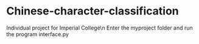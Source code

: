 # Chinese-character-classification
Individual project for Imperial College\n
Enter the myproject folder and run the program interface.py
